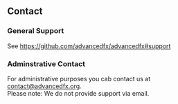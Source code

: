 ## Contact

### General Support

See https://github.com/advancedfx/advancedfx#support

### Adminstrative Contact

For administrative purposes you cab contact us at contact@advancedfx.org.  
Please note: We do not provide support via email.
